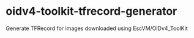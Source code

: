 # oidv4-toolkit-tfrecord-generator
Generate TFRecord for images downloaded using EscVM/OIDv4_ToolKit
